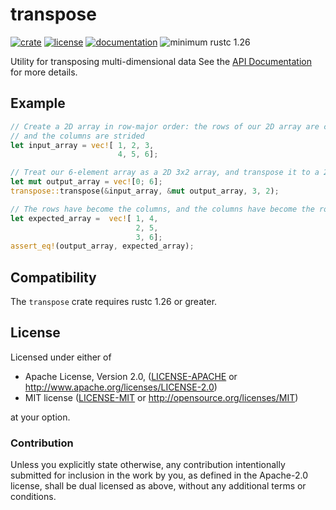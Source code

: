 # transpose

[![crate](https://img.shields.io/crates/v/transpose.svg)](https://crates.io/crates/transpose)
[![license](https://img.shields.io/crates/l/transpose.svg)](https://crates.io/crates/transpose)
[![documentation](https://docs.rs/transpose/badge.svg)](https://docs.rs/transpose/)
![minimum rustc 1.26](https://img.shields.io/badge/rustc-1.26+-red.svg)

Utility for transposing multi-dimensional data See the [API Documentation](https://docs.rs/transpose/) for more details.

## Example
```rust
// Create a 2D array in row-major order: the rows of our 2D array are contiguous,
// and the columns are strided
let input_array = vec![ 1, 2, 3,
                        4, 5, 6];

// Treat our 6-element array as a 2D 3x2 array, and transpose it to a 2x3 array
let mut output_array = vec![0; 6];
transpose::transpose(&input_array, &mut output_array, 3, 2);

// The rows have become the columns, and the columns have become the rows
let expected_array =  vec![ 1, 4,
                            2, 5,
                            3, 6];
assert_eq!(output_array, expected_array);
```

## Compatibility

The `transpose` crate requires rustc 1.26 or greater.

## License

Licensed under either of

 * Apache License, Version 2.0, ([LICENSE-APACHE](LICENSE-APACHE) or http://www.apache.org/licenses/LICENSE-2.0)
 * MIT license ([LICENSE-MIT](LICENSE-MIT) or http://opensource.org/licenses/MIT)

at your option.

### Contribution

Unless you explicitly state otherwise, any contribution intentionally
submitted for inclusion in the work by you, as defined in the Apache-2.0
license, shall be dual licensed as above, without any additional terms or
conditions.
